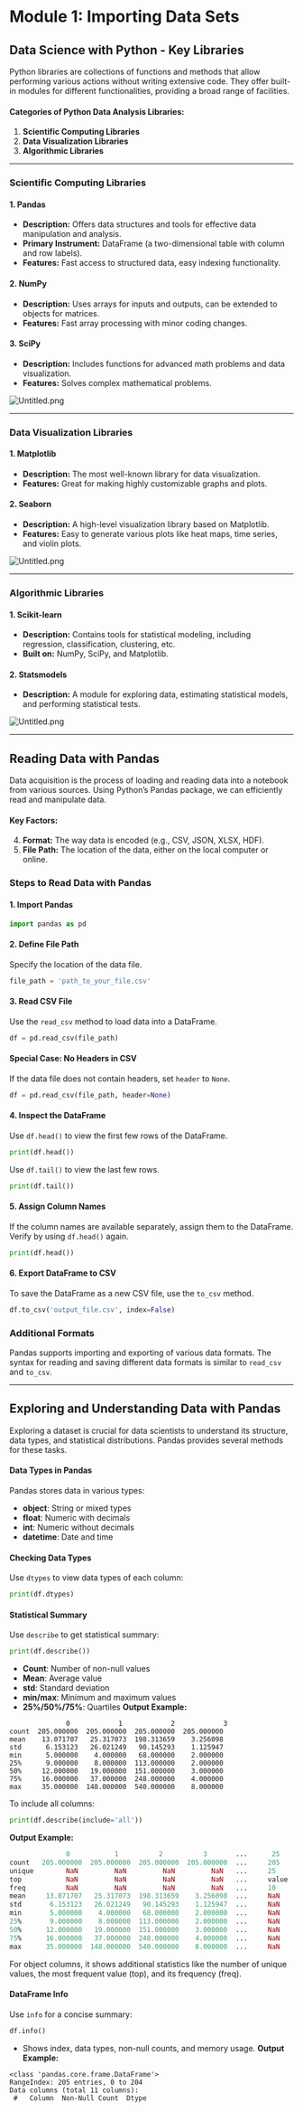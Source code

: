 

# Module 1: Importing Data Sets
## Data Science with Python - Key Libraries
Python libraries are collections of functions and methods that allow performing various actions without writing extensive code. They offer built-in modules for different functionalities, providing a broad range of facilities.
#### Categories of Python Data Analysis Libraries:
1. **Scientific Computing Libraries**
2. **Data Visualization Libraries**
3. **Algorithmic Libraries**

___
### Scientific Computing Libraries
#### 1. **Pandas**
- **Description:** Offers data structures and tools for effective data manipulation and analysis.
- **Primary Instrument:** DataFrame (a two-dimensional table with column and row labels).
- **Features:** Fast access to structured data, easy indexing functionality.
#### 2. **NumPy**
- **Description:** Uses arrays for inputs and outputs, can be extended to objects for matrices.
- **Features:** Fast array processing with minor coding changes.
#### 3. **SciPy**
- **Description:** Includes functions for advanced math problems and data visualization.
- **Features:** Solves complex mathematical problems.

![Untitled.png](https://prod-files-secure.s3.us-west-2.amazonaws.com/03e82b26-cccb-4906-bb56-adabcbdc0655/997ac361-58a8-4f04-bb0f-79fea4baa761/Untitled.png?X-Amz-Algorithm=AWS4-HMAC-SHA256&X-Amz-Content-Sha256=UNSIGNED-PAYLOAD&X-Amz-Credential=ASIAZI2LB4664DQRXRJG%2F20250206%2Fus-west-2%2Fs3%2Faws4_request&X-Amz-Date=20250206T211354Z&X-Amz-Expires=3600&X-Amz-Security-Token=IQoJb3JpZ2luX2VjEE0aCXVzLXdlc3QtMiJHMEUCIQD%2BqWwg8DQ6FOHh8eQFEt1nD7CChuEgXCROeNoBH8E%2BoQIgMPKg97akzF4XWIGbm%2BSbb5FCF2Xo81QwVWe85US%2BgFcq%2FwMIZhAAGgw2Mzc0MjMxODM4MDUiDMLR%2BB7TxxLtp%2F6cVSrcA2DXQfvpkjtb242DCghpayrm90XvtBety8aN0Bx65RhTPdxCrVFZDhTS5gOAd2TLqh70wk2ApS%2FGp%2FJhrPTz2HxFa%2BGFF2vMWPo5NesXms%2BULgrO2aCEog4IW49FIfQYKfe0s9pYXEPTIqBF0JxbQcUEsS6nld9m7yy2f93cTwUrPdBzCvLgz7qy%2FzVCGJcuh60nNjOQJwoLlrVp6UEM0qIeOav1xIjXcD0LmqelzGQWg81F4bC7yy%2FGaulqL%2BU3hxYvh%2FrydFdxQfbEYUJIZssaMc6jJYYPVMnuk6SuQSshHJRLB8KsTW01xsfeu3qLsHHtNBo7wwNofPqoNzXTxSSd1rWoRYEtKz%2BlosQWR9PEFiBEZWdLIG%2FvNvBTOOz8iZeNOMt1ADY0eQWi18ciSQYIDjCq5uCWEQxYX9%2BhoJ47y1%2FReQ7L0oB9pGPe3WK9L0C8ucmER4ekEA%2F0U%2FUckO%2Byh8JuJYAEX80Ae2OdzgdXgLfd%2Bq8PJ5oxdAu9dosGyguAxlDyPSOw5QvOwP5ffM0WSwjc%2FB2VjiMAze%2Fs7ds928ATdEf6Sv%2FWES9Snr7yHKAYUj%2FS612wGyYWD0sVG%2FR90ii68DoI6aZRxFuT%2FcwRaHGUt5Cni0OkXb27MI%2B4lL0GOqUBrh9CguVJsOi2vAoQgzrFqh6lIiZ4TClCDogLH0WVpARyFZjq56NhBPmj9lnY7sRXWvFNLu70iXcGLmr1KffT8RZCa%2FpT2QaEIpjqj%2BturDFX%2Fc1wQhvPXyEwl9b8RBGb7vARLuPJjJ9X8137gI4oJgTW%2F%2Fq5An6hvd1GROIRh8pxGoEcXwumDUovbyL2m%2FiTmmhpGB0S0xZbSL4H16VlcT9SF%2FAQ&X-Amz-Signature=d8604c346ebc12977bb892767adcfe7d407f5377dd1bd6844408305add8b6d80&X-Amz-SignedHeaders=host&x-id=GetObject)
___
### Data Visualization Libraries
#### 1. **Matplotlib**
- **Description:** The most well-known library for data visualization.
- **Features:** Great for making highly customizable graphs and plots.
#### 2. **Seaborn**
- **Description:** A high-level visualization library based on Matplotlib.
- **Features:** Easy to generate various plots like heat maps, time series, and violin plots.

![Untitled.png](https://prod-files-secure.s3.us-west-2.amazonaws.com/03e82b26-cccb-4906-bb56-adabcbdc0655/733d1e42-5a53-4fd8-90c1-3d85254369a6/Untitled.png?X-Amz-Algorithm=AWS4-HMAC-SHA256&X-Amz-Content-Sha256=UNSIGNED-PAYLOAD&X-Amz-Credential=ASIAZI2LB466VDGZTUTX%2F20250206%2Fus-west-2%2Fs3%2Faws4_request&X-Amz-Date=20250206T211353Z&X-Amz-Expires=3600&X-Amz-Security-Token=IQoJb3JpZ2luX2VjEE0aCXVzLXdlc3QtMiJIMEYCIQDyCCj4nRAOWabcvrFPdwr89%2F0sLg2zqDfKpMc8kjRGlwIhAOHcis6F%2BaLc6rnq7%2B4xssOC5k3gZsTDtElgY9lN2pLjKv8DCGYQABoMNjM3NDIzMTgzODA1IgzLWxgNnkYxzAJF9lgq3APbXS6Z%2BHIJouA8vdi5QbMgJP6jm4hFSfAxHP%2BfxzfLdIgvutARLIhf6CagAkgJit%2Bu6T8CXkpe05KtgGAgJGRQ5cC%2FO8YiXJFuSiUlTjActrpVrbGwuhd7fOtgM9O%2BhmKbgU97DoMxI2j9UOJkf1nQfAQ5Vxm37DyIQ06NolxDV4uJgrnPi2KcXVH4Vl9ahY5OUFFuIZ%2ByDJEZfac2vc4HrR46zeRVMpv5WfyS87hpwZ9kM17EtS220GRo6AfprWROz2KIzNNQ%2Fbg1B987%2FqYlNlJYj0I30O9DvJaa4lpWj%2BCKViwickfAAkZPZswyRgfMjGVzGauoxAKdIlZENb3o7s92fvHFc8zuTOyc31A2f8Drurk2jnPjv2Dxwc%2B2WpMGwov9cgUhNI7WpTD0MiBDizdqjRtLKA7ZxPFXQtJopv70KzoSIMyKPkVdR%2BWmpRHAsq0g95ioscEIFrKc6FLx%2B0%2BehJQv1ocrBk4m6R365v9xJyzqcwppCkMeue5zvK55lXOjECcw8uVFMcj4VJpU%2F%2FFw6uf6bn9zVQ73T5n4qzjHoy8Yf4gaaJjxJ4vXykP1H0MYcCTFjl6Vo9KtpNl1vvy2iWA0QTcuiEJTMm%2FaSgYbAPVF1dJrQ3fmOjCmuJS9BjqkASlXUBJyvISFkQgHY%2Fs8Cr2DfBeVyTcV0BO2yytjOr%2Bzwnyz8h23HWJp0sdyKQE9ivGviviwMjTDa2B%2FLbi8duytYxCdH%2BjpAl0%2B9t24mOOQzh2qJ5UcIC0H1J%2BvzwODFDXhfePkiOIX2DpZBo%2FxeHQ8wDyUYP9KMr7YNwnE3C%2BhkLN6AC6Mong2BOfPfjZS7cBfCVobgONHftYyMFKRuzB2A%2Bvy&X-Amz-Signature=545ff158d42512f21f1c99e41d5a0d9c15d2acfa73b8d6e18c0b6de1998766ae&X-Amz-SignedHeaders=host&x-id=GetObject)
___
### Algorithmic Libraries
#### 1. **Scikit-learn**
- **Description:** Contains tools for statistical modeling, including regression, classification, clustering, etc.
- **Built on:** NumPy, SciPy, and Matplotlib.
#### 2. **Statsmodels**
- **Description:** A module for exploring data, estimating statistical models, and performing statistical tests.

![Untitled.png](https://prod-files-secure.s3.us-west-2.amazonaws.com/03e82b26-cccb-4906-bb56-adabcbdc0655/c62885f5-417d-4179-834f-d68f8f2bdf39/Untitled.png?X-Amz-Algorithm=AWS4-HMAC-SHA256&X-Amz-Content-Sha256=UNSIGNED-PAYLOAD&X-Amz-Credential=ASIAZI2LB466VDGZTUTX%2F20250206%2Fus-west-2%2Fs3%2Faws4_request&X-Amz-Date=20250206T211353Z&X-Amz-Expires=3600&X-Amz-Security-Token=IQoJb3JpZ2luX2VjEE0aCXVzLXdlc3QtMiJIMEYCIQDyCCj4nRAOWabcvrFPdwr89%2F0sLg2zqDfKpMc8kjRGlwIhAOHcis6F%2BaLc6rnq7%2B4xssOC5k3gZsTDtElgY9lN2pLjKv8DCGYQABoMNjM3NDIzMTgzODA1IgzLWxgNnkYxzAJF9lgq3APbXS6Z%2BHIJouA8vdi5QbMgJP6jm4hFSfAxHP%2BfxzfLdIgvutARLIhf6CagAkgJit%2Bu6T8CXkpe05KtgGAgJGRQ5cC%2FO8YiXJFuSiUlTjActrpVrbGwuhd7fOtgM9O%2BhmKbgU97DoMxI2j9UOJkf1nQfAQ5Vxm37DyIQ06NolxDV4uJgrnPi2KcXVH4Vl9ahY5OUFFuIZ%2ByDJEZfac2vc4HrR46zeRVMpv5WfyS87hpwZ9kM17EtS220GRo6AfprWROz2KIzNNQ%2Fbg1B987%2FqYlNlJYj0I30O9DvJaa4lpWj%2BCKViwickfAAkZPZswyRgfMjGVzGauoxAKdIlZENb3o7s92fvHFc8zuTOyc31A2f8Drurk2jnPjv2Dxwc%2B2WpMGwov9cgUhNI7WpTD0MiBDizdqjRtLKA7ZxPFXQtJopv70KzoSIMyKPkVdR%2BWmpRHAsq0g95ioscEIFrKc6FLx%2B0%2BehJQv1ocrBk4m6R365v9xJyzqcwppCkMeue5zvK55lXOjECcw8uVFMcj4VJpU%2F%2FFw6uf6bn9zVQ73T5n4qzjHoy8Yf4gaaJjxJ4vXykP1H0MYcCTFjl6Vo9KtpNl1vvy2iWA0QTcuiEJTMm%2FaSgYbAPVF1dJrQ3fmOjCmuJS9BjqkASlXUBJyvISFkQgHY%2Fs8Cr2DfBeVyTcV0BO2yytjOr%2Bzwnyz8h23HWJp0sdyKQE9ivGviviwMjTDa2B%2FLbi8duytYxCdH%2BjpAl0%2B9t24mOOQzh2qJ5UcIC0H1J%2BvzwODFDXhfePkiOIX2DpZBo%2FxeHQ8wDyUYP9KMr7YNwnE3C%2BhkLN6AC6Mong2BOfPfjZS7cBfCVobgONHftYyMFKRuzB2A%2Bvy&X-Amz-Signature=fa57ce6f1020fe880b21938296a8bdc35daacca5375631d3d67d4371693c2323&X-Amz-SignedHeaders=host&x-id=GetObject)
___
## Reading Data with Pandas
Data acquisition is the process of loading and reading data into a notebook from various sources. Using Python’s Pandas package, we can efficiently read and manipulate data.
#### Key Factors:
4. **Format:** The way data is encoded (e.g., CSV, JSON, XLSX, HDF).
5. **File Path:** The location of the data, either on the local computer or online.
### Steps to Read Data with Pandas
#### 1. **Import Pandas**
```python
import pandas as pd
```
#### 2. **Define File Path**
Specify the location of the data file.
```python
file_path = 'path_to_your_file.csv'
```
#### 3. **Read CSV File**
Use the `read_csv` method to load data into a DataFrame.
```python
df = pd.read_csv(file_path)
```
#### Special Case: No Headers in CSV
If the data file does not contain headers, set `header` to `None`.
```python
df = pd.read_csv(file_path, header=None)
```
#### 4. **Inspect the DataFrame**
Use `df.head()` to view the first few rows of the DataFrame.
```python
print(df.head())
```
Use `df.tail()` to view the last few rows.
```python
print(df.tail())
```
#### 5. **Assign Column Names**
If the column names are available separately, assign them to the DataFrame.
Verify by using `df.head()` again.
```python
print(df.head())
```
#### 6. **Export DataFrame to CSV**
To save the DataFrame as a new CSV file, use the `to_csv` method.
```python
df.to_csv('output_file.csv', index=False)
```
### Additional Formats
Pandas supports importing and exporting of various data formats. The syntax for reading and saving different data formats is similar to `read_csv` and `to_csv`.
___
## Exploring and Understanding Data with Pandas
Exploring a dataset is crucial for data scientists to understand its structure, data types, and statistical distributions. Pandas provides several methods for these tasks.
#### Data Types in Pandas
Pandas stores data in various types:
- **object**: String or mixed types
- **float**: Numeric with decimals
- **int**: Numeric without decimals
- **datetime**: Date and time
#### Checking Data Types
Use `dtypes` to view data types of each column:
```python
print(df.dtypes)
```
#### Statistical Summary
Use `describe` to get statistical summary:
```python
print(df.describe())
```
- **Count**: Number of non-null values
- **Mean**: Average value
- **std**: Standard deviation
- **min/max**: Minimum and maximum values
- **25%/50%/75%**: Quartiles
**Output Example:**
```plain text
              0            1            2            3
count  205.000000  205.000000  205.000000  205.000000
mean    13.071707   25.317073  198.313659    3.256098
std      6.153123   26.021249   90.145293    1.125947
min      5.000000    4.000000   68.000000    2.000000
25%      9.000000    8.000000  113.000000    2.000000
50%     12.000000   19.000000  151.000000    3.000000
75%     16.000000   37.000000  248.000000    4.000000
max     35.000000  148.000000  540.000000    8.000000
```
To include all columns:
```python
print(df.describe(include='all'))
```
**Output Example:**
```r
              0           1          2          3       ...      25       26       27
count   205.000000  205.000000  205.000000  205.000000  ...     205      205      205
unique        NaN         NaN         NaN         NaN   ...     25       25       25
top           NaN         NaN         NaN         NaN   ...     value    value    value
freq          NaN         NaN         NaN         NaN   ...     10       10       10
mean     13.071707   25.317073  198.313659    3.256098  ...     NaN      NaN      NaN
std       6.153123   26.021249   90.145293    1.125947  ...     NaN      NaN      NaN
min       5.000000    4.000000   68.000000    2.000000  ...     NaN      NaN      NaN
25%       9.000000    8.000000  113.000000    2.000000  ...     NaN      NaN      NaN
50%      12.000000   19.000000  151.000000    3.000000  ...     NaN      NaN      NaN
75%      16.000000   37.000000  248.000000    4.000000  ...     NaN      NaN      NaN
max      35.000000  148.000000  540.000000    8.000000  ...     NaN      NaN      NaN
```
For object columns, it shows additional statistics like the number of unique values, the most frequent value (top), and its frequency (freq).
#### DataFrame Info
Use `info` for a concise summary:
```python
df.info()
```
- Shows index, data types, non-null counts, and memory usage.
**Output Example:**
```less
<class 'pandas.core.frame.DataFrame'>
RangeIndex: 205 entries, 0 to 204
Data columns (total 11 columns):
 #   Column  Non-Null Count  Dtype
